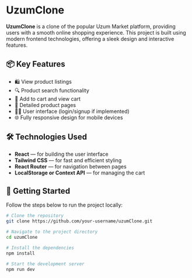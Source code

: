 # UzumClone

**UzumClone** is a clone of the popular Uzum Market platform, providing users with a smooth online shopping experience. This project is built using modern frontend technologies, offering a sleek design and interactive features.

## 📦 Key Features

- 🛍️ View product listings
- 🔍 Product search functionality
- 🧾 Add to cart and view cart
- 📄 Detailed product pages
- 🧑‍💼 User interface (login/signup if implemented)
- 🌐 Fully responsive design for mobile devices

## 🛠 Technologies Used

- **React** — for building the user interface
- **Tailwind CSS** — for fast and efficient styling
- **React Router** — for navigation between pages
- **LocalStorage or Context API** — for managing the cart

## 📁 Getting Started

Follow the steps below to run the project locally:

```bash
# Clone the repository
git clone https://github.com/your-username/uzumClone.git

# Navigate to the project directory
cd uzumClone

# Install the dependencies
npm install

# Start the development server
npm run dev
